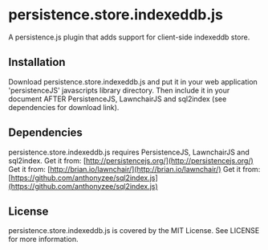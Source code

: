 # persistence.store.indexeddb.js

A persistence.js plugin that adds support for client-side indexeddb store.

## Installation

Download persistence.store.indexeddb.js and put it in your web application 'persistenceJS' javascripts library directory. Then include it in your document AFTER PersistenceJS, LawnchairJS and sql2index (see dependencies for download link).

## Dependencies

persistence.store.indexeddb.js requires PersistenceJS, LawnchairJS and sql2index.
Get it from: [http://persistencejs.org/](http://persistencejs.org/)
Get it from: [http://brian.io/lawnchair/](http://brian.io/lawnchair/)
Get it from: [https://github.com/anthonyzee/sql2index.js](https://github.com/anthonyzee/sql2index.js)

## License

persistence.store.indexeddb.js is covered by the MIT License. See LICENSE for more information.